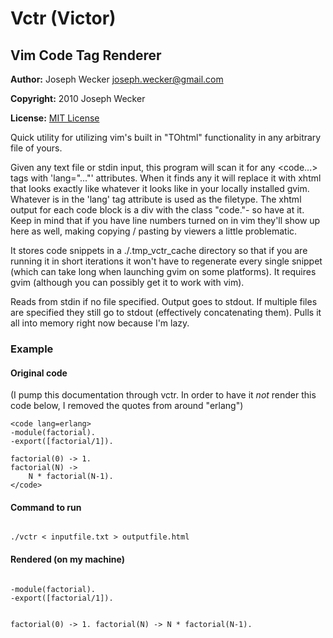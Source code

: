 # Vctr (Victor)
## Vim Code Tag Renderer

**Author:** Joseph Wecker <joseph.wecker@gmail.com>

**Copyright:** 2010 Joseph Wecker

**License:** [MIT License](http://www.opensource.org/licenses/mit-license.php)

Quick utility for utilizing vim's built in "TOhtml" functionality in any
arbitrary file of yours.

Given any text file or stdin input, this program will scan it for any
<code...></code> tags with 'lang="..."' attributes.  When it finds any it will
replace it with xhtml that looks exactly like whatever it looks like in your
locally installed gvim.  Whatever is in the 'lang' tag attribute is used as the
filetype.  The xhtml output for each code block is a div with the class
"code."- so have at it.  Keep in mind that if you have line numbers turned on
in vim they'll show up here as well, making copying / pasting by viewers a
little problematic.

It stores code snippets in a ./.tmp_vctr_cache directory so that if you are
running it in short iterations it won't have to regenerate every single snippet
(which can take long when launching gvim on some platforms).  It requires gvim
(although you can possibly get it to work with vim).

Reads from stdin if no file specified. Output goes to stdout. If multiple files
are specified they still go to stdout (effectively concatenating them).  Pulls
it all into memory right now because I'm lazy.

### Example

#### Original code
(I pump this documentation through vctr.  In order to have it _not_ render this
code below, I removed the quotes from around "erlang")

	<code lang=erlang>
	-module(factorial).
	-export([factorial/1]).
	
	factorial(0) -> 1.
	factorial(N) ->
		N * factorial(N-1).
	</code>

#### Command to run

<code lang="bash">
./vctr < inputfile.txt > outputfile.html
</code>

#### Rendered (on my machine)

<code lang="erlang">
-module(factorial).
-export([factorial/1]).

factorial(0) -> 1.
factorial(N) ->
    N * factorial(N-1).
</code>


